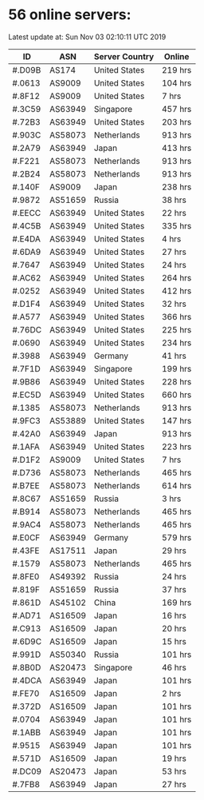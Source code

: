 # 56 online servers:

Latest update at: Sun Nov 03 02:10:11 UTC 2019

| ID | ASN | Server Country | Online |
| -- | --- | -------------- | ------ |
| #.D09B | AS174 | United States | 219 hrs |
| #.0613 | AS9009 | United States | 104 hrs |
| #.8F12 | AS9009 | United States | 7 hrs |
| #.3C59 | AS63949 | Singapore | 457 hrs |
| #.72B3 | AS63949 | United States | 203 hrs |
| #.903C | AS58073 | Netherlands | 913 hrs |
| #.2A79 | AS63949 | Japan | 413 hrs |
| #.F221 | AS58073 | Netherlands | 913 hrs |
| #.2B24 | AS58073 | Netherlands | 913 hrs |
| #.140F | AS9009 | Japan | 238 hrs |
| #.9872 | AS51659 | Russia | 38 hrs |
| #.EECC | AS63949 | United States | 22 hrs |
| #.4C5B | AS63949 | United States | 335 hrs |
| #.E4DA | AS63949 | United States | 4 hrs |
| #.6DA9 | AS63949 | United States | 27 hrs |
| #.7647 | AS63949 | United States | 24 hrs |
| #.AC62 | AS63949 | United States | 264 hrs |
| #.0252 | AS63949 | United States | 412 hrs |
| #.D1F4 | AS63949 | United States | 32 hrs |
| #.A577 | AS63949 | United States | 366 hrs |
| #.76DC | AS63949 | United States | 225 hrs |
| #.0690 | AS63949 | United States | 234 hrs |
| #.3988 | AS63949 | Germany | 41 hrs |
| #.7F1D | AS63949 | Singapore | 199 hrs |
| #.9B86 | AS63949 | United States | 228 hrs |
| #.EC5D | AS63949 | United States | 660 hrs |
| #.1385 | AS58073 | Netherlands | 913 hrs |
| #.9FC3 | AS53889 | United States | 147 hrs |
| #.42A0 | AS63949 | Japan | 913 hrs |
| #.1AFA | AS63949 | United States | 223 hrs |
| #.D1F2 | AS9009 | United States | 7 hrs |
| #.D736 | AS58073 | Netherlands | 465 hrs |
| #.B7EE | AS58073 | Netherlands | 614 hrs |
| #.8C67 | AS51659 | Russia | 3 hrs |
| #.B914 | AS58073 | Netherlands | 465 hrs |
| #.9AC4 | AS58073 | Netherlands | 465 hrs |
| #.E0CF | AS63949 | Germany | 579 hrs |
| #.43FE | AS17511 | Japan | 29 hrs |
| #.1579 | AS58073 | Netherlands | 465 hrs |
| #.8FE0 | AS49392 | Russia | 24 hrs |
| #.819F | AS51659 | Russia | 37 hrs |
| #.861D | AS45102 | China | 169 hrs |
| #.AD71 | AS16509 | Japan | 16 hrs |
| #.C913 | AS16509 | Japan | 20 hrs |
| #.6D9C | AS16509 | Japan | 15 hrs |
| #.991D | AS50340 | Russia | 101 hrs |
| #.8B0D | AS20473 | Singapore | 46 hrs |
| #.4DCA | AS63949 | Japan | 101 hrs |
| #.FE70 | AS16509 | Japan | 2 hrs |
| #.372D | AS16509 | Japan | 101 hrs |
| #.0704 | AS63949 | Japan | 101 hrs |
| #.1ABB | AS63949 | Japan | 101 hrs |
| #.9515 | AS63949 | Japan | 101 hrs |
| #.571D | AS16509 | Japan | 19 hrs |
| #.DC09 | AS20473 | Japan | 53 hrs |
| #.7FB8 | AS63949 | Japan | 27 hrs |

